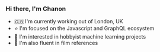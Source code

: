 ### Hi there, I'm Chanon

- 🇬🇧 I'm currently working out of London, UK
- ⭐ I'm focused on the Javascript and GraphQL ecosystem
- 🤖 I'm interested in hobbyist machine learning projects
- 🎥 I'm also fluent in film references

<!--
**chanonroy/chanonroy** is a ✨ _special_ ✨ repository because its `README.md` (this file) appears on your GitHub profile.

Here are some ideas to get you started:

- 🔭 I’m currently working on ...
- 🌱 I’m currently learning ...
- 👯 I’m looking to collaborate on ...
- 🤔 I’m looking for help with ...
- 💬 Ask me about ...
- 📫 How to reach me: ...
- 😄 Pronouns: ...
- ⚡ Fun fact: ...
-->
